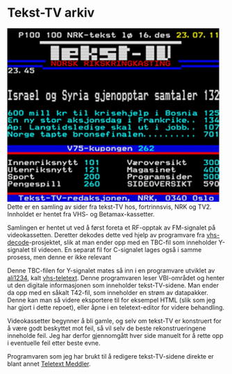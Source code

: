 # Tekst-TV arkiv
<img src="docs/tekst-tv-eksempel.jpg" height="400">
Dette er en samling av sider fra tekst-TV hos, fortrinnsvis, NRK og TV2. Innholdet er hentet fra VHS- og Betamax-kassetter.

Samlingen er hentet ut ved å først foreta et RF-opptak av FM-signalet på videokassetten. Deretter dekodes dette ved hjelp av programvare fra [vhs-decode](https://github.com/oyvindln/vhs-decode)-prosjektet, slik at man ender opp med en TBC-fil som inneholder Y-signalet til videoen. En separat fil for C-signalet lages også i samme prosess, men denne er ikke relevant

Denne TBC-filen for Y-signalet mates så inn i en programvare utviklet av [ali1234](https://github.com/ali1234), kalt [vhs-teletext](https://github.com/ali1234/vhs-teletext). Denne programvaren leser VBI-området og henter ut den digitale informasjonen som inneholder tekst-TV-sidene. Man ender da opp med en såkalt T42-fil, som inneholder en strøm av datapakker. Denne kan man så videre eksportere til for eksempel HTML (slik som jeg har gjort i dette repoet), eller åpne i en teletext-editor for videre behandling. 

Videokassetter begynner å bli gamle, og selv om tekst-TV er konstruert for å være godt beskyttet mot feil, så vil selv de beste rekonstrueringene inneholde feil. Jeg har derfor gjennomgått hver side manuelt for å rette opp i eventuelle feil etter beste evne. 

Programvaren som jeg har brukt til å redigere tekst-TV-sidene direkte er blant annet [Teletext Meddler](https://andrewnile.co.uk/software/).  





